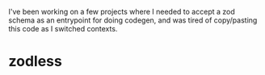 I've been working on a few projects where I needed to accept a zod schema as an entrypoint for doing codegen, and was
tired of copy/pasting this code as I switched contexts.

# zodless


